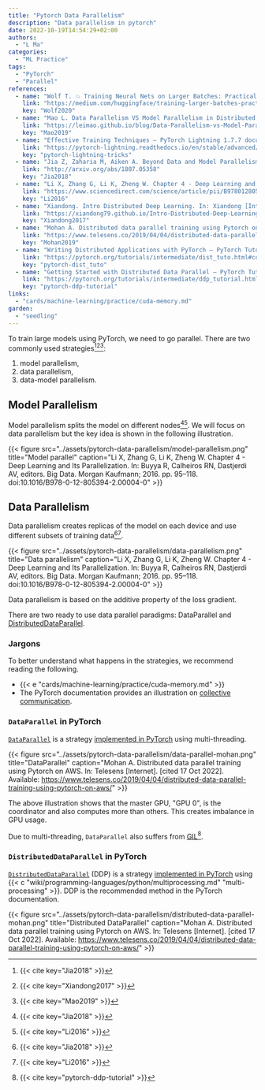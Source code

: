 ```yaml
---
title: "Pytorch Data Parallelism"
description: "Data parallelism in pytorch"
date: 2022-10-19T14:54:29+02:00
authors:
  - "L Ma"
categories:
  - "ML Practice"
tags:
  - "PyTorch"
  - "Parallel"
references:
  - name: "Wolf T. 💥 Training Neural Nets on Larger Batches: Practical Tips for 1-GPU, Multi-GPU & Distributed setups. HuggingFace. 2 Sep 2020. Available: https://medium.com/huggingface/training-larger-batches-practical-tips-on-1-gpu-multi-gpu-distributed-setups-ec88c3e51255. Accessed 19 Oct 2022."
    link: "https://medium.com/huggingface/training-larger-batches-practical-tips-on-1-gpu-multi-gpu-distributed-setups-ec88c3e51255"
    key: "Wolf2020"
  - name: "Mao L. Data Parallelism VS Model Parallelism in Distributed Deep Learning Training. In: Lei Mao’s Log Book [Internet]. 23 May 2019 [cited 19 Oct 2022]. Available: https://leimao.github.io/blog/Data-Parallelism-vs-Model-Paralelism/"
    link: "https://leimao.github.io/blog/Data-Parallelism-vs-Model-Paralelism/"
    key: "Mao2019"
  - name: "Effective Training Techniques — PyTorch Lightning 1.7.7 documentation. In: PyTorch Lightning [Internet]. [cited 19 Oct 2022]. Available: https://pytorch-lightning.readthedocs.io/en/stable/advanced/training_tricks.html#accumulate-gradients"
    link: "https://pytorch-lightning.readthedocs.io/en/stable/advanced/training_tricks.html#accumulate-gradients"
    key: "pytorch-lightning-tricks"
  - name: "Jia Z, Zaharia M, Aiken A. Beyond Data and Model Parallelism for Deep Neural Networks. arXiv [cs.DC]. 2018. Available: http://arxiv.org/abs/1807.05358"
    link: "http://arxiv.org/abs/1807.05358"
    key: "Jia2018"
  - name: "Li X, Zhang G, Li K, Zheng W. Chapter 4 - Deep Learning and Its Parallelization. In: Buyya R, Calheiros RN, Dastjerdi AV, editors. Big Data. Morgan Kaufmann; 2016. pp. 95–118. doi:10.1016/B978-0-12-805394-2.00004-0"
    link: "https://www.sciencedirect.com/science/article/pii/B9780128053942000040"
    key: "Li2016"
  - name: "Xiandong. Intro Distributed Deep Learning. In: Xiandong [Internet]. 13 May 2017 [cited 19 Oct 2022]. Available: https://xiandong79.github.io/Intro-Distributed-Deep-Learning"
    link: "https://xiandong79.github.io/Intro-Distributed-Deep-Learning"
    key: "Xiandong2017"
  - name: "Mohan A. Distributed data parallel training using Pytorch on AWS. In: Telesens [Internet]. [cited 17 Oct 2022]. Available: https://www.telesens.co/2019/04/04/distributed-data-parallel-training-using-pytorch-on-aws/"
    link: "https://www.telesens.co/2019/04/04/distributed-data-parallel-training-using-pytorch-on-aws/"
    key: "Mohan2019"
  - name: "Writing Distributed Applications with PyTorch — PyTorch Tutorials 1.12.1+cu102 documentation. In: PyTorch [Internet]. [cited 19 Oct 2022]. Available: https://pytorch.org/tutorials/intermediate/dist_tuto.html#collective-communication"
    link: "https://pytorch.org/tutorials/intermediate/dist_tuto.html#collective-communication"
    key: "pytorch-dist_tuto"
  - name: "Getting Started with Distributed Data Parallel — PyTorch Tutorials 1.12.1+cu102 documentation. In: PyTorch [Internet]. [cited 19 Oct 2022]. Available: https://pytorch.org/tutorials/intermediate/ddp_tutorial.html"
    link: "https://pytorch.org/tutorials/intermediate/ddp_tutorial.html"
    key: "pytorch-ddp-tutorial"
links:
  - "cards/machine-learning/practice/cuda-memory.md"
garden:
  - "seedling"
---
```



To train large models using PyTorch, we need to go parallel. There are two commonly used strategies[^Jia2018][^Xiandong2017][^Mao2019]:

1. model parallelism,
2. data parallelism,
3. data-model parallelism.

## Model Parallelism

Model parallelism splits the model on different nodes[^Jia2018][^Li2016]. We will focus on data parallelism but the key idea is shown in the following illustration.

{{< figure src="../assets/pytorch-data-parallelism/model-parallelism.png" title="Model parallel" caption="Li X, Zhang G, Li K, Zheng W. Chapter 4 - Deep Learning and Its Parallelization. In: Buyya R, Calheiros RN, Dastjerdi AV, editors. Big Data. Morgan Kaufmann; 2016. pp. 95–118. doi:10.1016/B978-0-12-805394-2.00004-0" >}}

## Data Parallelism

Data parallelism creates replicas of the model on each device and use different subsets of training data[^Jia2018][^Li2016].

{{< figure src="../assets/pytorch-data-parallelism/data-parallelism.png" title="Data parallelism" caption="Li X, Zhang G, Li K, Zheng W. Chapter 4 - Deep Learning and Its Parallelization. In: Buyya R, Calheiros RN, Dastjerdi AV, editors. Big Data. Morgan Kaufmann; 2016. pp. 95–118. doi:10.1016/B978-0-12-805394-2.00004-0" >}}

Data parallelism is based on the additive property of the loss gradient.

There are two ready to use data parallel paradigms: DataParallel and [DistributedDataParallel](https://pytorch.org/tutorials/intermediate/ddp_tutorial.html).


### Jargons

To better understand what happens in the strategies, we recommend reading the following.

- {{< e "cards/machine-learning/practice/cuda-memory.md" >}}
- The PyTorch documentation provides an illustration on [collective communication](https://pytorch.org/tutorials/intermediate/dist_tuto.html#collective-communication).


### `DataParallel` in PyTorch

[`DataParallel`](https://pytorch.org/docs/stable/generated/torch.nn.DataParallel.html#torch.nn.DataParallel) is a strategy [implemented in PyTorch](https://pytorch.org/tutorials/beginner/blitz/data_parallel_tutorial.html?highlight=dataparallel) using multi-threading.


{{< figure src="../assets/pytorch-data-parallelism/data-parallel-mohan.png" title="DataParallel" caption="Mohan A. Distributed data parallel training using Pytorch on AWS. In: Telesens [Internet]. [cited 17 Oct 2022]. Available: https://www.telesens.co/2019/04/04/distributed-data-parallel-training-using-pytorch-on-aws/" >}}

The above illustration shows that the master GPU, "GPU 0", is the coordinator and also computes more than others. This creates imbalance in GPU usage.

Due to multi-threading, `DataParallel` also suffers from [GIL](https://realpython.com/python-gil/)[^pytorch-ddp-tutorial].


### `DistributedDataParallel` in PyTorch

[`DistributedDataParallel`](https://pytorch.org/docs/stable/generated/torch.nn.parallel.DistributedDataParallel.html#torch.nn.parallel.DistributedDataParallel) (DDP) is a strategy [implemented in PyTorch](https://pytorch.org/tutorials/intermediate/ddp_tutorial.html) using {{< c "wiki/programming-languages/python/multiprocessing.md" "multi-processing" >}}. DDP is the recommended method in the PyTorch documentation.

{{< figure src="../assets/pytorch-data-parallelism/distributed-data-parallel-mohan.png" title="Distributed DataParallel" caption="Mohan A. Distributed data parallel training using Pytorch on AWS. In: Telesens [Internet]. [cited 17 Oct 2022]. Available: https://www.telesens.co/2019/04/04/distributed-data-parallel-training-using-pytorch-on-aws/" >}}




[^Jia2018]: {{< cite key="Jia2018" >}}
[^Xiandong2017]: {{< cite key="Xiandong2017" >}}
[^Mao2019]: {{< cite key="Mao2019" >}}
[^Li2016]: {{< cite key="Li2016" >}}
[^pytorch-ddp-tutorial]: {{< cite key="pytorch-ddp-tutorial" >}}